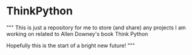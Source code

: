 # ThinkPython
"""
This is just a repository for me to store (and share) any projects I am working on related to Allen Downey's book Think Python

Hopefully this is the start of a bright new future!
"""

